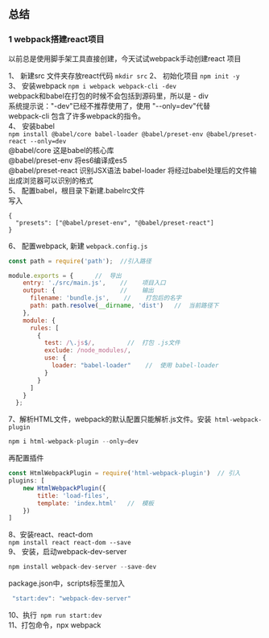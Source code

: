 ## 总结 ##
### 1 webpack搭建react项目 ###  
以前总是使用脚手架工具直接创建，今天试试webpack手动创建react 项目 

1、 新建src 文件夹存放react代码  ```mkdir src```
2、 初始化项目   ```npm init -y ```   
3、 安装webpack ```npm i webpack webpack-cli -dev ```    
webpack和babel在打包的时候不会包括到源码里，所以是 - div  
系统提示说："-dev"已经不推荐使用了，使用 "--only=dev"代替  
webpack-cli 包含了许多webpack的指令。  
4、 安装babel     
```npm install @babel/core babel-loader @babel/preset-env @babel/preset-react --only=dev```  
@babel/core 这是babel的核心库   
@babel/preset-env  将es6编译成es5  
@babel/preset-react  识别JSX语法
babel-loader     将经过babel处理后的文件输出成浏览器可以识别的格式  
5、 配置babel，根目录下新建.babelrc文件  
写入
```
{
  "presets": ["@babel/preset-env", "@babel/preset-react"]
}
```  
6、 配置webpack, 新建 ```webpack.config.js ``` 
```javascript
const path = require('path');  //引入路径

module.exports = {      //  导出
    entry: './src/main.js',    //    项目入口
    output: {                  //    输出 
      filename: 'bundle.js',    //    打包后的名字
      path: path.resolve(__dirname, 'dist')   //  当前路径下
    },
    module: {
      rules: [
        {
          test: /\.js$/,         //  打包 .js文件
          exclude: /node_modules/,
          use: {
            loader: "babel-loader"    //  使用 babel-loader
          }
        }
      ]
    }
  };  
```  
7、解析HTML文件，webpack的默认配置只能解析.js文件。安装``` html-webpack-plugin```  
```javascript
npm i html-webpack-plugin --only=dev
```
再配置插件 
```javascript
const HtmlWebpackPlugin = require('html-webpack-plugin')  // 引入
plugins: [
    new HtmlWebpackPlugin({
        title: 'load-files',
        template: 'index.html'   //  模板
    })
]    
```
8、安装react、react-dom  
```npm install react react-dom --save```  
9、 安装，启动webpack-dev-server  
```javascript 
npm install webpack-dev-server --save-dev
```    
package.json中，scripts标签里加入  
```javascript 
 "start:dev": "webpack-dev-server"
``` 
10、执行``` npm run start:dev```  
11、打包命令，npx webpack
